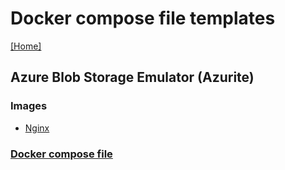 # Docker compose file templates
[[Home]](/README.md)


## Azure Blob Storage Emulator (Azurite)

### Images
- [Nginx](https://hub.docker.com/_/nginx)

### [Docker compose file](/Nginx/docker-compose.yml)
